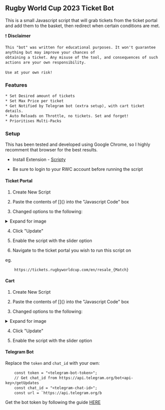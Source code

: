 ## Rugby World Cup 2023 Ticket Bot

This is a small Javascript script that will grab tickets from the ticket portal and add them to the basket, then redirect when certain conditions are met.

:exclamation: <b>Disclaimer</b>
```
This "bot" was written for educational purposes. It won't guarantee anything but may improve your chances of
obtaining a ticket. Any misuse of the tool, and consequences of such actions are your own responsibility.

Use at your own risk!
```

### Features
    * Set Desired amount of tickets
    * Set Max Price per ticket
    * Get Notified by Telegram bot (extra setup), with cart ticket details.
    * Auto Reloads on Throttle, no tickets. Set and forget!
    * Prioritises Multi-Packs

### Setup

This has been tested and developed using Google Chrome, so I highly recomment that browser for the best results.


- Install Extension - [Scripty](https://chrome.google.com/webstore/detail/scripty-javascript-inject/milkbiaeapddfnpenedfgbfdacpbcbam)

- Be sure to login to your RWC account before running the script

#### Ticket Portal

1. Create New Script

2. Paste the contents of []{} into the "Javascript Code" box

3. Changed options to the following:

<details>
    <summary>Expand for image</summary>
    <p align="center">
        <img src="img/ticket_settings.png">
    <p>
</details>

4. Click "Update"

5. Enable the script with the slider option

6. Navigate to the ticket portal you wish to run this script on

eg.

```
    https://tickets.rugbyworldcup.com/en/resale_{Match}
```

#### Cart

1. Create New Script

2. Paste the contents of []{} into the "Javascript Code" box

3. Changed options to the following:

<details>
    <summary>Expand for image</summary>
    <p align="center">
        <img src="img/cart_settings.png">
    <p>
</details>

4. Click "Update"

5. Enable the script with the slider option

#### Telegram Bot

Replace the `token` and `chat_id` with your own:

```JS
    const token = "<telegram-bot-token>";
    // Get chat_id from https://api.telegram.org/bot<api-key>/getUpdates
    const chat_id = "<telegram-chat-id>";
    const url = `https://api.telegram.org/b
```

Get the bot token by following the guide [HERE](https://core.telegram.org/bots/tutorial#obtain-your-bot-token)